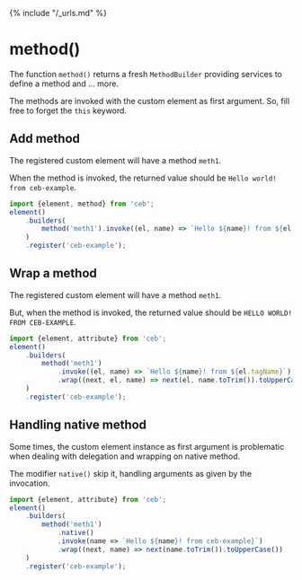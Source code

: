 {% include "/_urls.md" %}
# method()

The function `method()` returns a fresh `MethodBuilder` providing services to define a method and ... more.

The methods are invoked with the custom element as first argument.
So, fill free to forget the `this` keyword.

## Add method

The registered custom element will have a method `meth1`.

When the method is invoked, the returned value should be `Hello world! from ceb-example`.

```javascript
import {element, method} from 'ceb';
element()
    .builders(
        method('meth1').invoke((el, name) => `Hello ${name}! from ${el.tagName}`)
    )
    .register('ceb-example');
```

## Wrap a method

The registered custom element will have a method `meth1`.

But, when the method is invoked, the returned value should be `HELLO WORLD! FROM CEB-EXAMPLE`.

```javascript
import {element, attribute} from 'ceb';
element()
    .builders(
        method('meth1')
            .invoke((el, name) => `Hello ${name}! from ${el.tagName}`)
            .wrap((next, el, name) => next(el, name.toTrim()).toUpperCase())
    )
    .register('ceb-example');
```

## Handling native method

Some times, the custom element instance as first argument is problematic
when dealing with delegation and wrapping on native method.

The modifier `native()` skip it, handling arguments as given by the invocation.

```javascript
import {element, attribute} from 'ceb';
element()
    .builders(
        method('meth1')
            .native()
            .invoke(name => `Hello ${name}! from ceb-example}`)
            .wrap((next, name) => next(name.toTrim()).toUpperCase())
    )
    .register('ceb-example');
```
